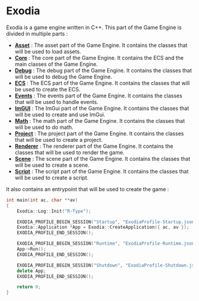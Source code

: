 # Exodia

Exodia is a game engine written in C++.
This part of the Game Engine is divided in multiple parts :

- [**Asset**](Asset.md) : The asset part of the Game Engine. It contains the classes that will be used to load assets.
- [**Core**](Core.md) : The core part of the Game Engine. It contains the ECS and the main classes of the Game Engine.
- [**Debug**](Debug.md) : The debug part of the Game Engine. It contains the classes that will be used to debug the Game Engine.
- [**ECS**](ECS.md) : The ECS part of the Game Engine. It contains the classes that will be used to create the ECS.
- [**Events**](Events.md) : The events part of the Game Engine. It contains the classes that will be used to handle events.
- [**ImGUI**](ImGUI-GUI.md) : The ImGui part of the Game Engine. It contains the classes that will be used to create and use ImGui.
- [**Math**](Math.md) : The math part of the Game Engine. It contains the classes that will be used to do math.
- [**Project**](Project.md) : The project part of the Game Engine. It contains the classes that will be used to create a project.
- [**Renderer**](Renderer.md) : The renderer part of the Game Engine. It contains the classes that will be used to render the game.
- [**Scene**]() : The scene part of the Game Engine. It contains the classes that will be used to create a scene.
- [**Script**]() : The script part of the Game Engine. It contains the classes that will be used to create a script.

It also contains an entrypoint that will be used to create the game : 

```c++
int main(int ac, char **av)
{
    Exodia::Log::Init("R-Type");

    EXODIA_PROFILE_BEGIN_SESSION("Startup", "ExodiaProfile-Startup.json");
    Exodia::Application *App = Exodia::CreateApplication({ ac, av });
    EXODIA_PROFILE_END_SESSION();

    EXODIA_PROFILE_BEGIN_SESSION("Runtime", "ExodiaProfile-Runtime.json");
    App->Run();
    EXODIA_PROFILE_END_SESSION();

    EXODIA_PROFILE_BEGIN_SESSION("Shutdown", "ExodiaProfile-Shutdown.json");
    delete App;
    EXODIA_PROFILE_END_SESSION();

    return 0;
}
```

